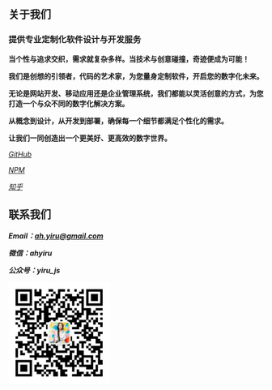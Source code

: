## 关于我们

### 提供专业定制化软件设计与开发服务

**当个性与追求交织，需求就复杂多样。当技术与创意碰撞，奇迹便成为可能！**

**我们是创想的引领者，代码的艺术家，为您量身定制软件，开启您的数字化未来。**

**无论是网站开发、移动应用还是企业管理系统，我们都能以灵活创意的方式，为您打造一个与众不同的数字化解决方案。**

**从概念到设计，从开发到部署，确保每一个细节都满足个性化的需求。**

**让我们一同创造出一个更美好、更高效的数字世界。**

*_[GitHub](https://github.com/ahyiru)_*

*_[NPM](https://www.npmjs.com/org/huxy)_*

*_[知乎](https://www.zhihu.com/column/c_1129074288602603520)_*

## 联系我们

***Email：ah.yiru@gmail.com***

***微信：ahyiru***

***公众号：yiru_js***

<img src="./gzh.jpg" width="200px" style="width: 200px;" alt="公众号" />